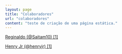 ```yaml
---
layout: page
title: "Colaboradores"
url: "colaboradores"
content: "teste de criação de uma página estática."
---
```


<a href="https://t.me/Saitam10" target="_blank"> Reginaldo (@Saitam10) [1] </a>
<br>

<a href="https://t.me/henryjr" target="_blank"> Henry Jr (@henryjr)  [1] </a>
